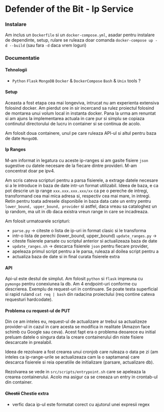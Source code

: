 # Defender of the Bit - Ip Service

### Instalare

Am inclus un `Dockerfile` si un `docker-compose.yml`, asadar pentru instalare
de dependinte, setup, rulare se ruleaza doar comanda `docker-compose up -d
--build` (sau fara `-d` daca vrem loguri)

### Documentatie

#### Tehnologii

* `Python` `Flask` `MongoDB` `Docker` & `DockerCompose` `Bash` & `Unix` tools ?

#### Setup

Aceasta a fost etapa cea mai longeviva, intrucat nu am experienta extensiva
folosind docker. Am pierdut ore in sir incercand sa rulez proiectul folosind de
montarea unui volum local in instanta docker. Pana la urma am renuntat si am
ajuns la implementarea actuala in care pur si simplu se copiaza continutul
directorului de lucru in container si se continua de acolo.

Am folosit doua containere, unul pe care ruleaza API-ul si altul pentru baza de
date `MongoDB`.

#### Ip Ranges

M-am informat in legatura cu aceste ip-ranges si am gasite fisiere `json`
sugestive cu datele necesare de la fiecare dintre provideri. M-am concentrat
doar pe ipv4. 

Am scris cateva scripturi pentru a parsa fisierele, a extrage datele necesare
si a le introduce in baza de date intr-un format utilizabil. Ideea de baza, e
ca pot descrie un ip range `xxx.xxx.xxx.xxx/xx` ca pe o pereche de intregi,
transformand cea mai mica adresa si, respectiv cea mai mare, in intregi. Retin
pentru toata adresele disponibile in baza data cate un entry pentru
`lower_bound, upper_bound, provider` si astfel, daca vreau sa cataloghez un ip
random, ma uit in db daca existra vreun range in care se incadreaza.

Am folosit urmatoarele scripturi:
* `parse.py` -> citeste o lista de ip-uri in format clasic si le transforma
* intr-o lista de perechi (lower_bound, upper_bound) `update_ranges.py` ->
* citeste fisierele parsate cu scriptul anterior si actualizeaza baza de date
* `update_ranges.sh` -> descarca fisierele `json` pentru fiecare provider,
* apeleaza primul script pentru a le parsa, ruleaza al doilea script pentru a
* actualiza baza de date si in final curata fisierele extra

#### API

Api-ul este destul de simplut. Am folosit `python` si `flask` impreuna cu
`pymongo` pentru conexiunea la db. Am 4 endpoint-uri conforme cu descrierea.
Exemplu de request-uri in continuare. Se poate testa superficial si rapid
ruland `cat req | bash` din radacina proiectului (req contine cateva requesturi
hardcodate).

#### Problema cu request-ul de PUT

Din ce am inteles eu, request-ul de actualizare ar trebui sa actualizeze
provider-ul in cazul in care acesta se modifica in realitate (Amazon face
schimb cu Google sau ceva). Acest fapt era o problema deoarece eu initial
preluam datele o singura data la creare containerului din niste fisiere
descarcate in prealabil.

Ideea de rezolvare a fost crearea unui cronjob care ruleaza o data pe zi (am
inteles ca ip-range-urile se actualizeaza cam la o saptamana) care descarca
fisierele si reia operatiile de initializare (parsare, actualizare db).

Rezolvarea se vede in `src/scripts/entrypoint.sh` care se apeleaza la crearea
containerului. Acolo ma asigur ca se creeaza un entry in crontab-ul din
container.


#### ~~Chestii~~ Chestie extra

* verfic daca ip-ul este formatat corect cu ajutorul unei expresii regex
